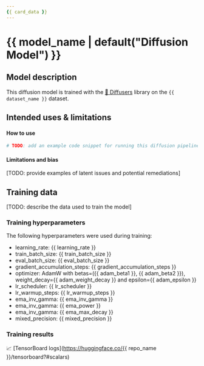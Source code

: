 ```yaml
---
{{ card_data }}
---
```


<!-- This model card has been generated automatically according to the information the training script had access to. You
should probably proofread and complete it, then remove this comment. -->

# {{ model_name | default("Diffusion Model") }}

## Model description

This diffusion model is trained with the [🤗 Diffusers](https://github.com/khulnasoft/aikit/diffusers) library 
on the `{{ dataset_name }}` dataset.

## Intended uses & limitations

#### How to use

```python
# TODO: add an example code snippet for running this diffusion pipeline
```

#### Limitations and bias

[TODO: provide examples of latent issues and potential remediations]

## Training data

[TODO: describe the data used to train the model]

### Training hyperparameters

The following hyperparameters were used during training:
- learning_rate: {{ learning_rate }}
- train_batch_size: {{ train_batch_size }}
- eval_batch_size: {{ eval_batch_size }}
- gradient_accumulation_steps: {{ gradient_accumulation_steps }}
- optimizer: AdamW with betas=({{ adam_beta1 }}, {{ adam_beta2 }}), weight_decay={{ adam_weight_decay }} and epsilon={{ adam_epsilon }}
- lr_scheduler: {{ lr_scheduler }}
- lr_warmup_steps: {{ lr_warmup_steps }}
- ema_inv_gamma: {{ ema_inv_gamma }}
- ema_inv_gamma: {{ ema_power }}
- ema_inv_gamma: {{ ema_max_decay }}
- mixed_precision: {{ mixed_precision }}

### Training results

📈 [TensorBoard logs](https://huggingface.co/{{ repo_name }}/tensorboard?#scalars)


